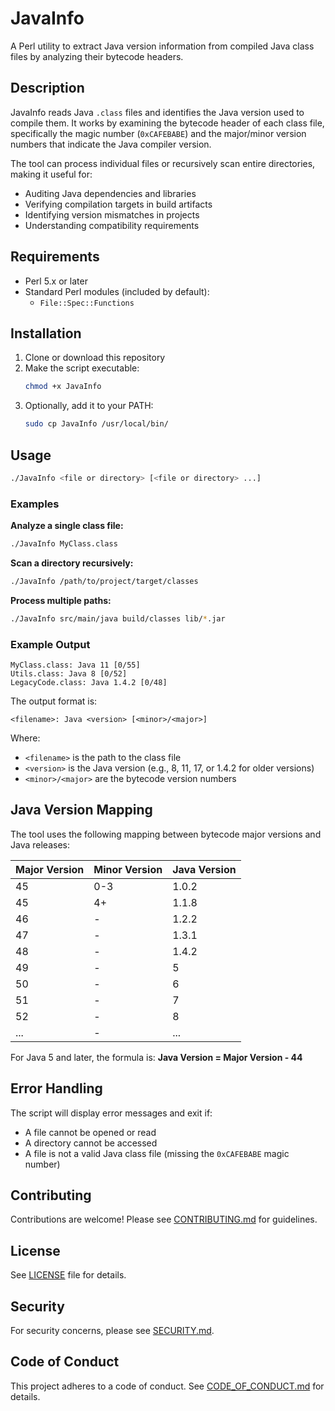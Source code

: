 # JavaInfo

A Perl utility to extract Java version information from compiled Java class files by analyzing their bytecode headers.

## Description

JavaInfo reads Java `.class` files and identifies the Java version used to compile them. It works by examining the bytecode header of each class file, specifically the magic number (`0xCAFEBABE`) and the major/minor version numbers that indicate the Java compiler version.

The tool can process individual files or recursively scan entire directories, making it useful for:

- Auditing Java dependencies and libraries
- Verifying compilation targets in build artifacts
- Identifying version mismatches in projects
- Understanding compatibility requirements

## Requirements

- Perl 5.x or later
- Standard Perl modules (included by default):
  - `File::Spec::Functions`

## Installation

1. Clone or download this repository
2. Make the script executable:
   ```bash
   chmod +x JavaInfo
   ```
3. Optionally, add it to your PATH:
   ```bash
   sudo cp JavaInfo /usr/local/bin/
   ```

## Usage

```bash
./JavaInfo <file or directory> [<file or directory> ...]
```

### Examples

**Analyze a single class file:**

```bash
./JavaInfo MyClass.class
```

**Scan a directory recursively:**

```bash
./JavaInfo /path/to/project/target/classes
```

**Process multiple paths:**

```bash
./JavaInfo src/main/java build/classes lib/*.jar
```

### Example Output

```text
MyClass.class: Java 11 [0/55]
Utils.class: Java 8 [0/52]
LegacyCode.class: Java 1.4.2 [0/48]
```

The output format is:

```text
<filename>: Java <version> [<minor>/<major>]
```

Where:

- `<filename>` is the path to the class file
- `<version>` is the Java version (e.g., 8, 11, 17, or 1.4.2 for older versions)
- `<minor>/<major>` are the bytecode version numbers

## Java Version Mapping

The tool uses the following mapping between bytecode major versions and Java releases:

| Major Version | Minor Version | Java Version |
| ------------- | ------------- | ------------ |
| 45            | 0-3           | 1.0.2        |
| 45            | 4+            | 1.1.8        |
| 46            | -             | 1.2.2        |
| 47            | -             | 1.3.1        |
| 48            | -             | 1.4.2        |
| 49            | -             | 5            |
| 50            | -             | 6            |
| 51            | -             | 7            |
| 52            | -             | 8            |
| ...           | -             | ...          |

For Java 5 and later, the formula is: **Java Version = Major Version - 44**

## Error Handling

The script will display error messages and exit if:

- A file cannot be opened or read
- A directory cannot be accessed
- A file is not a valid Java class file (missing the `0xCAFEBABE` magic number)

## Contributing

Contributions are welcome! Please see [CONTRIBUTING.md](CONTRIBUTING.md) for guidelines.

## License

See [LICENSE](LICENSE) file for details.

## Security

For security concerns, please see [SECURITY.md](SECURITY.md).

## Code of Conduct

This project adheres to a code of conduct. See [CODE_OF_CONDUCT.md](CODE_OF_CONDUCT.md) for details.
